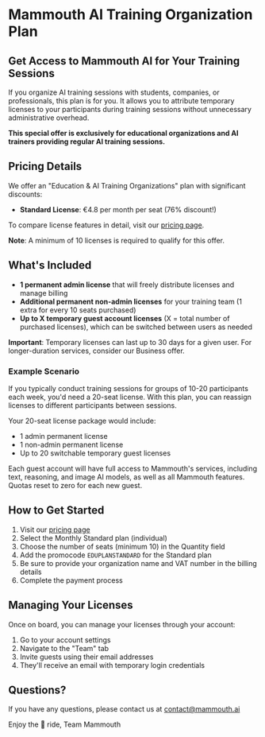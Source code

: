 # Mammouth AI Training Organization Plan

## Get Access to Mammouth AI for Your Training Sessions

If you organize AI training sessions with students, companies, or professionals, this plan is for you. It allows you to attribute temporary licenses to your participants during training sessions without unnecessary administrative overhead.

**This special offer is exclusively for educational organizations and AI trainers providing regular AI training sessions.**

## Pricing Details

We offer an "Education & AI Training Organizations" plan with significant discounts:

* **Standard License**: €4.8 per month per seat (76% discount!)

To compare license features in detail, visit our [pricing page](https://mammouth.ai/pricing).

**Note**: A minimum of 10 licenses is required to qualify for this offer.

## What's Included

* **1 permanent admin license** that will freely distribute licenses and manage billing
* **Additional permanent non-admin licenses** for your training team (1 extra for every 10 seats purchased)
* **Up to X temporary guest account licenses** (X = total number of purchased licenses), which can be switched between users as needed

**Important**: Temporary licenses can last up to 30 days for a given user. For longer-duration services, consider our Business offer.

### Example Scenario

If you typically conduct training sessions for groups of 10-20 participants each week, you'd need a 20-seat license. With this plan, you can reassign licenses to different participants between sessions.

Your 20-seat license package would include:
* 1 admin permanent license
* 1 non-admin permanent license
* Up to 20 switchable temporary guest licenses

Each guest account will have full access to Mammouth's services, including text, reasoning, and image AI models, as well as all Mammouth features. Quotas reset to zero for each new guest.

## How to Get Started

1. Visit our [pricing page](https://mammouth.ai/pricing)
2. Select the Monthly Standard plan (individual)
3. Choose the number of seats (minimum 10) in the Quantity field
4. Add the promocode `EDUPLANSTANDARD` for the Standard plan
5. Be sure to provide your organization name and VAT number in the billing details
6. Complete the payment process

## Managing Your Licenses

Once on board, you can manage your licenses through your account:

1. Go to your account settings
2. Navigate to the "Team" tab
3. Invite guests using their email addresses
4. They'll receive an email with temporary login credentials

## Questions?

If you have any questions, please contact us at contact@mammouth.ai

Enjoy the 🦣 ride,
Team Mammouth